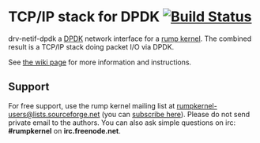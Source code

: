 TCP/IP stack for DPDK [![Build Status](https://travis-ci.org/rumpkernel/drv-netif-dpdk.png?branch=master)](https://travis-ci.org/rumpkernel/drv-netif-dpdk)
=====================

drv-netif-dpdk a [DPDK](http://dpdk.org) network interface for a [rump
kernel](http://rumpkernel.org).  The combined result is a TCP/IP stack
doing packet I/O via DPDK.

See [the wiki page](http://wiki.rumpkernel.org/Repo:-drv-netif-dpdk) for more
information and instructions.


Support
-------

For free support, use the rump kernel mailing
list at rumpkernel-users@lists.sourceforge.net
(you can [subscribe here](https://lists.sourceforge.net/lists/listinfo/rumpkernel-users)).  Please do not send private email to the authors.
You can also ask simple questions on irc: __#rumpkernel__
on __irc.freenode.net__.
